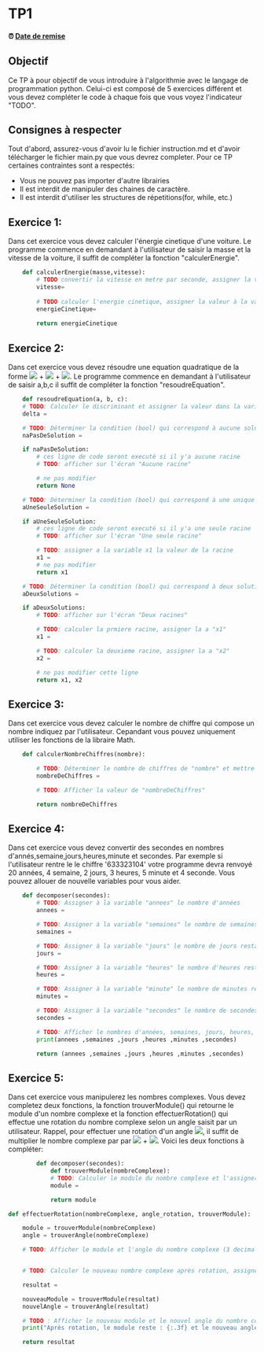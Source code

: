 # TP1

<!--- Changer la date de remise en modifiant le URL--->
#### :alarm_clock: [Date de remise](https://www.timeanddate.com/countdown/generic?iso=20210131T2359&p0=165&msg=Remise&font=cursive&csz=1#)

## Objectif

Ce TP à pour objectif de vous introduire à l'algorithmie avec le langage de programmation python.
Celui-ci est composé de 5 exercices différent et vous devez compléter le code à chaque fois que vous voyez l'indicateur "TODO".

## Consignes à respecter

Tout d'abord, assurez-vous d'avoir lu le fichier instruction.md et d'avoir télécharger le fichier main.py que vous devrez completer.
Pour ce TP certaines contraintes sont a respectés:
- Vous ne pouvez pas importer d'autre librairies
- Il est interdit de manipuler des chaines de caractère.
- Il est interdit d'utiliser les structures de répetitions(for, while, etc.) 

## Exercice 1:
Dans cet exercice vous devez calculer l'énergie cinetique d'une voiture. Le programme commence en demandant à l'utilisateur de saisir la masse et la vitesse de la voiture, il suffit de compléter la fonction "calculerEnergie".
```python
    def calculerEnergie(masse,vitesse):
        # TODO convertir la vitesse en metre par seconde, assigner la valeur à la variable "vitesse"
        vitesse=
        
        # TODO calculer l'energie cinetique, assigner la valeur à la variable "energieCinetique"
        energieCinetique=
        
        return energieCinetique
```

## Exercice 2:
Dans cet exercice vous devez résoudre une equation quadratique de la forme <img src="https://render.githubusercontent.com/render/math?math=ax^2"> + <img src="https://render.githubusercontent.com/render/math?math=bx"> + <img src="https://render.githubusercontent.com/render/math?math=c">. Le programme commence en demandant à l'utilisateur de saisir a,b,c il suffit de compléter la fonction "resoudreEquation".
```python
    def resoudreEquation(a, b, c):
    # TODO: Calculer le discriminant et assigner la valeur dans la variable "delta"
    delta =

    # TODO: Déterminer la condition (bool) qui correspond à aucune solution de l'équation et mettre la valeur dans la variable "naPasDeSolution"
    naPasDeSolution =

    if naPasDeSolution:
        # ces ligne de code seront executé si il y'a aucune racine
        # TODO: afficher sur l'écran "Aucune racine"

        # ne pas modifier
        return None

    # TODO: Déterminer la condition (bool) qui correspond à une unique solution de l'équation et mettre la valeur dans "aUneSeuleSolution"
    aUneSeuleSolution =

    if aUneSeuleSolution:
        # ces ligne de code seront executé si il y'a une seule racine
        # TODO: afficher sur l'écran "Une seule racine"

        # TODO: assigner a la variable x1 la valeur de la racine
        x1 =
        # ne pas modifier
        return x1

    # TODO: Déterminer la condition (bool) qui correspond à deux solutions de l'équation et mettre la valeur dans "aDeuxSolutions"
    aDeuxSolutions =

    if aDeuxSolutions:
        # TODO: afficher sur l'écran "Deux racines"

        # TODO: calculer la prmiere racine, assigner la a "x1"
        x1 =

        # TODO: calculer la deuxieme racine, assigner la a "x2"
        x2 =

        # ne pas modifier cette ligne
        return x1, x2
```
## Exercice 3:
Dans cet exercice vous devez calculer le nombre de chiffre qui compose un nombre indiquez par l'utilisateur. Cepandant vous pouvez uniquement utiliser les fonctions de la libraire Math.
```python
    def calculerNombreChiffres(nombre):

        # TODO: Déterminer le nombre de chiffres de "nombre" et mettre la valeur dans "nombreDeChiffres"
        nombreDeChiffres =

        # TODO: Afficher la valeur de "nombreDeChiffres"

        return nombreDeChiffres
```
## Exercice 4:
Dans cet exercice vous devez convertir des secondes en nombres d'annés,semaine,jours,heures,minute et secondes. Par exemple si l'utilisateur rentre le le chiffre '633323104' votre programme devra renvoyé 20 années, 4 semaine, 2 jours, 3 heures, 5 minute et 4 seconde. Vous pouvez allouer de nouvelle variables pour vous aider.
```python
    def decomposer(secondes):
        # TODO: Assigner à la variable "annees" le nombre d'années
        annees =

        # TODO: Assigner à la variable "semaines" le nombre de semaines restantes
        semaines =

        # TODO: Assigner à la variable "jours" le nombre de jours restants
        jours =

        # TODO: Assigner à la variable "heures" le nombre d'heures restantes
        heures =

        # TODO: Assigner à la variable "minute" le nombre de minutes restantes
        minutes =

        # TODO: Assigner à la variable "secondes" le nombre de secondes restantes
        secondes =

        # TODO: Afficher le nombres d'années, semaines, jours, heures, minutes et secondes
        print(annees ,semaines ,jours ,heures ,minutes ,secondes)

        return (annees ,semaines ,jours ,heures ,minutes ,secondes)
```
## Exercice 5:
Dans cet exercice vous manipulerez les nombres complexes. Vous devez completez deux fonctions, la fonction trouverModule() qui retourne le module d'un nombre complexe et la fonction effectuerRotation() qui effectue une rotation du nombre complexe selon un angle saisit par un utilisateur. Rappel, pour effectuer une rotation d'un angle <img src="https://render.githubusercontent.com/render/math?math=\alpha">, il suffit de multiplier le nombre complexe par par <img src="https://render.githubusercontent.com/render/math?math=(cos(\alpha)"> + <img src="https://render.githubusercontent.com/render/math?math=sin(\alpha)i)">.
Voici les deux fonctions à compléter:
```python
        def decomposer(secondes):
            def trouverModule(nombreComplexe):
            # TODO: Calculer le module du nombre complexe et l'assigner dans "module"
            module =

            return module
```
```python
def effectuerRotation(nombreComplexe, angle_rotation, trouverModule):

    module = trouverModule(nombreComplexe)
    angle = trouverAngle(nombreComplexe)

    # TODO: Afficher le module et l'angle du nombre complexe (3 decimales de précision)


    # TODO: Calculer le nouveau nombre complexe après rotation, assigner le nouveau nombre complexe à la variable 'resultat'

    resultat =

    nouveauModule = trouverModule(resultat)
    nouvelAngle = trouverAngle(resultat)

    # TODO : Afficher le nouveau module et le nouvel angle du nombre complexe après rotation (3 decimales de précision)
    print("Après rotation, le module reste : {:.3f} et le nouveau angle est {:.3f}".format(nouveauModule, nouvelAngle))

    return resultat
```

